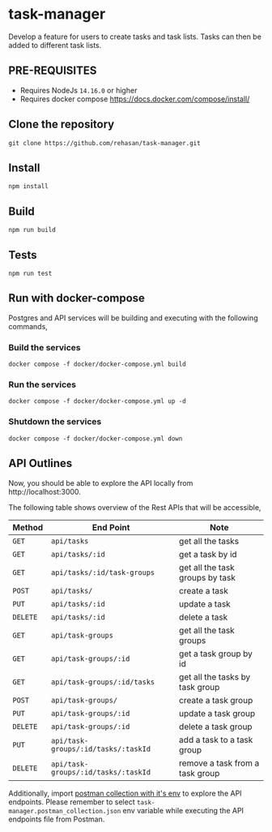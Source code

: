 # task-manager

Develop a feature for users to create tasks and task lists. Tasks can then be added to different task lists.

## PRE-REQUISITES

- Requires NodeJs `14.16.0` or higher
- Requires docker compose https://docs.docker.com/compose/install/

## Clone the repository

    git clone https://github.com/rehasan/task-manager.git

## Install

    npm install

## Build

    npm run build
  
## Tests

    npm run test

## Run with docker-compose

Postgres and API services will be building and executing with the following commands,

### Build the services

    docker compose -f docker/docker-compose.yml build

### Run the services

    docker compose -f docker/docker-compose.yml up -d

### Shutdown the services

    docker compose -f docker/docker-compose.yml down

## API Outlines

Now, you should be able to explore the API locally from http://localhost:3000.

The following table shows overview of the Rest APIs that will be accessible,

| Method    | End Point                           | Note
| --------- | ----------------------------------- | ----------------------------------- |      
| `GET`     | `api/tasks`	                      | get all the tasks                   |
| `GET`     | `api/tasks/:id`                     | get a task by id                    |
| `GET`     | `api/tasks/:id/task-groups`	      | get all the task groups by task     |
| `POST`    | `api/tasks/`                        | create a task                       |
| `PUT`     | `api/tasks/:id`                     | update a task                       |
| `DELETE`  | `api/tasks/:id`                     | delete a task                       |
| `GET`     | `api/task-groups`	                  | get all the task groups             |
| `GET`     | `api/task-groups/:id`               | get a task group by id              |
| `GET`     | `api/task-groups/:id/tasks`	      | get all the tasks by task group     |
| `POST`    | `api/task-groups/`                  | create a task group                 |
| `PUT`     | `api/task-groups/:id`               | update a task group                 |
| `DELETE`  | `api/task-groups/:id`               | delete a task group                 |
| `PUT`     | `api/task-groups/:id/tasks/:taskId` | add a task to a task group          |
| `DELETE`  | `api/task-groups/:id/tasks/:taskId` | remove a task from a task group     |

Additionally, import [postman collection with it's env](./.postman) to explore the API endpoints. Please remember to select `task-manager.postman_collection.json` env variable while executing the API endpoints file from Postman.

